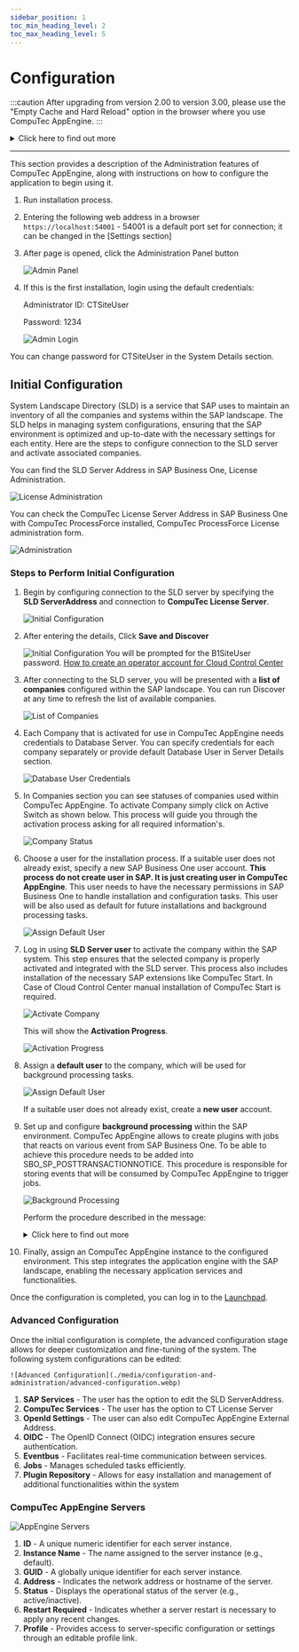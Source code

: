 ```yaml
---
sidebar_position: 1
toc_min_heading_level: 2
toc_max_heading_level: 5
---
```


# Configuration

:::caution
    After upgrading from version 2.00 to version 3.00, please use the "Empty Cache and Hard Reload" option in the browser where you use CompuTec AppEngine.
:::
<details>
    <summary>Click here to find out more</summary>
        <div>
        **Here is an example for Google Chrome or Microsoft Edge (Chromium)**
            1. Open Google Chrome or Microsoft Edge (Chromium) browser
            2. Click F12 to open Developers Tools (1.)
            3. Right-click on the refresh button (2.) and,
            4. Choose the Empty Cache and Hard Reload option (3.):

            ![Configuration and Administration](./media/overview/empty-cache-and-hard-reload.png)
    </div>
</details>

---

This section provides a description of the Administration features of CompuTec AppEngine, along with instructions on how to configure the application to begin using it.

1. Run installation process.

2. Entering the following web address in a browser `https://localhost:54001` - 54001 is a default port set for connection; it can be changed in the [Settings section]

3. After page is opened, click the Administration Panel button

    ![Admin Panel](./media/overview/browser.webp)

4. If this is the first installation, login using the default credentials:

    Administrator ID: CTSiteUser

    Password: 1234

    ![Admin Login](./media/overview/admin-login.webp)

You can change password for CTSiteUser in the System Details section.

## Initial Configuration

System Landscape Directory (SLD) is a service that SAP uses to maintain an inventory of all the companies and systems within the SAP landscape. The SLD helps in managing system configurations, ensuring that the SAP environment is optimized and up-to-date with the necessary settings for each entity. Here are the steps to configure connection to the SLD server and activate associated companies.

You can find the SLD Server Address in SAP Business One, License Administration.

![License Administration](./media/configuration-and-administration/license-administration.webp)  

You can check the CompuTec License Server Address in SAP Business One with CompuTec ProcessForce installed, CompuTec ProcessForce License administration form.

![Administration](./media/configuration-and-administration/processforce-license-administration.webp)

### Steps to Perform Initial Configuration

1. Begin by configuring connection to the SLD server by specifying the **SLD ServerAddress** and connection to **CompuTec License Server**.

    ![Initial Configuration](./media/configuration-and-administration/initial-configuration.png)

2. After entering the details, Click **Save and Discover**

    ![Initial Configuration](./media/configuration-and-administration/initial-configuration-01.png)
You will be prompted for the B1SiteUser password.
[How to create an operator account for Cloud Control Center](CreateOperatorForCCC.md)

3. After connecting to the SLD server, you will be presented with a **list of companies** configured within the SAP landscape. You can run Discover at any time to refresh the list of available companies.

    ![List of Companies](./media/configuration-and-administration/companies.png)

4. Each Company that is activated for use in CompuTec AppEngine needs credentials to Database Server. You can specify credentials for each company separately or provide default Database User in Server Details section.

    ![Database User Credentials](./media/configuration-and-administration/database-user-credentials.png)

5. In Companies section you can see statuses of companies used within CompuTec AppEngine. To activate Company simply click on Active Switch as shown below. This process will guide you through the activation process asking for all required information's.

    ![Company Status](./media/configuration-and-administration/company-status.png)

6. Choose a user for the installation process. If a suitable user does not already exist, specify a new SAP Business One user account. **This process do not create user in SAP. It is just creating user in CompuTec AppEngine**. This user needs to have the necessary permissions in SAP Business One to handle installation and configuration tasks. This user will be also used as default for future installations and background processing tasks.

    ![Assign Default User](./media/configuration-and-administration/assign-default-user-01.png)

7. Log in using **SLD Server user** to activate the company within the SAP system. This step ensures that the selected company is properly activated and integrated with the SLD server. This process also includes installation of the necessary SAP extensions like CompuTec Start. In Case of Cloud Control Center manual installation of CompuTec Start is required.

    ![Activate Company](./media/configuration-and-administration/activate-companies.png)

    This will show the **Activation Progress**.

    ![Activation Progress](./media/configuration-and-administration/activation-progress.png)

8. Assign a **default user** to the company, which will be used for background processing tasks.

    ![Assign Default User](./media/configuration-and-administration/assign-default-user.png)

    If a suitable user does not already exist, create a **new user** account.

9. Set up and configure **background processing** within the SAP environment. CompuTec AppEngine allows to create plugins with jobs that reacts on various event from SAP Business One. To be able to achieve this procedure needs to be added into SBO_SP_POSTTRANSACTIONNOTICE. This procedure is responsible for storing events that will be consumed by CompuTec AppEngine to trigger jobs.

    ![Background Processing](./media/configuration-and-administration/background-processing.png)

    Perform the procedure described in the message:

    <details>
    <summary>Click here to find out more</summary>
    <div>
    <u>For HANA</u>
    - Go to HANA Studio.
    - Choose the required database.
    - Find the SBO_SP_POSTTRANSACTIONNOTICE procedure (right-click on the Procedures under the database, choose- Filters... and put SBO_SP_POSTTRANSACTIONNOTICE there).
    - Right-click on the found procedure and choose Open Definition.
    - In the right window go to the Create Statement tab.
    - Copy to clipboard the whole content of the tab.
    - Click the 'Open SQL console for selected system' icon in the left window.
    - Paste the content from the clipboard.
    - Change CREATE to ALTER and add the code under the – ADD YOUR CODE HERE line (if there are other pieces of- code there, please put this piece at the end of the section).
    - Click the Execute icon in the right window (or click F8).
    - Click OK in the message window.
    </div>
    </details>

10. Finally, assign an CompuTec AppEngine instance to the configured environment. This step integrates the application engine with the SAP landscape, enabling the necessary application services and functionalities.

Once the configuration is completed, you can log in to the [Launchpad](../../appengine-users-guide/launchpad.md).

### Advanced Configuration

Once the initial configuration is complete, the advanced configuration stage allows for deeper customization and fine-tuning of the system. The following system configurations can be edited:

    ![Advanced Configuration](./media/configuration-and-administration/advanced-configuration.webp)

1. **SAP Services** - The user has the option to edit the SLD ServerAddress.
2. **CompuTec Services** - The user has the option to CT License Server
3. **OpenId Settings** - The user can also edit CompuTec AppEngine External Address.
4. **OIDC** - The OpenID Connect (OIDC) integration ensures secure authentication.
5. **Eventbus** - Facilitates real-time communication between services.
6. **Jobs** - Manages scheduled tasks efficiently.
7. **Plugin Repository** -  Allows for easy installation and management of additional functionalities within the system

### CompuTec AppEngine Servers

![AppEngine Servers](./media/configuration-and-administration/appengine-servers.webp)

1. **ID** - A unique numeric identifier for each server instance.
2. **Instance Name** - The name assigned to the server instance (e.g., default).
3. **GUID** - A globally unique identifier for each server instance.
4. **Address** - Indicates the network address or hostname of the server.
5. **Status** - Displays the operational status of the server (e.g., active/inactive).
6. **Restart Required** - Indicates whether a server restart is necessary to apply any recent changes.
7. **Profile** - Provides access to server-specific configuration or settings through an editable profile link.

